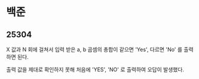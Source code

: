 # 백준

## 25304

X 값과 N 회에 걸쳐서 입력 받은 a, b 곱셈의 총합이 같으면 'Yes', 다르면 'No' 를 출력하면 된다.

출력 값을 제대로 확인하지 못해 처음에 'YES', 'NO' 로 출력하여 오답이 발생했다.